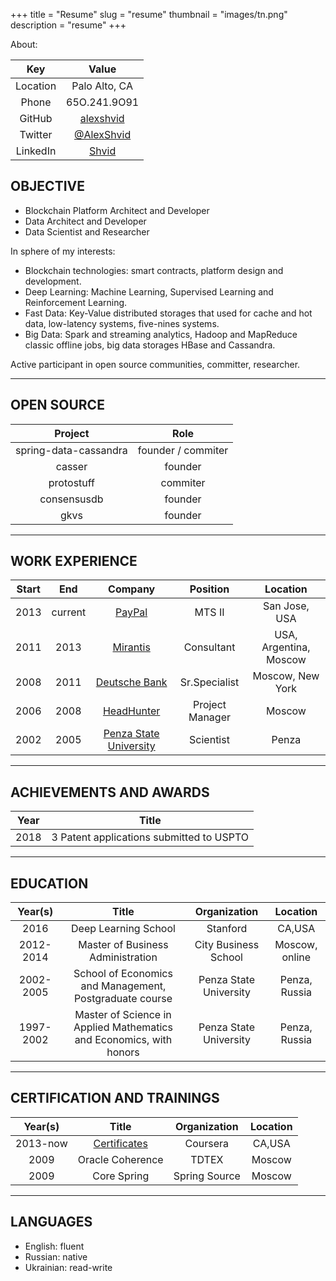 +++
title = "Resume"
slug = "resume"
thumbnail = "images/tn.png"
description = "resume"
+++

About:

| Key   | Value  |
| :----:  | :------------: |
|  Location   | Palo Alto, CA |
|  Phone   | 65O.241.9O91 |
|  GitHub   | [alexshvid](https://github.com/alexshvid) |
|  Twitter   | [@AlexShvid](https://twitter.com/AlexShvid) |
|  LinkedIn   | [Shvid](https://www.linkedin.com/in/shvid/) |

## OBJECTIVE

* Blockchain Platform Architect and Developer
* Data Architect and Developer
* Data Scientist and Researcher


In sphere of my interests:

+ Blockchain technologies: smart contracts, platform design and development.
+ Deep Learning: Machine Learning, Supervised Learning and Reinforcement Learning.
+ Fast Data: Key-Value distributed storages that used for cache and hot data, low-latency systems, five-nines systems.
+ Big Data: Spark and streaming analytics, Hadoop and MapReduce classic offline jobs, big data storages HBase and Cassandra.


Active participant in open source communities, committer, researcher.

---------------------------

## OPEN SOURCE

| Project                 | Role               |
| :---------------------: | :----------------: |
| spring-data-cassandra   | founder / commiter |
| casser                  | founder            |
| protostuff              | commiter           |
| consensusdb             | founder            |
| gkvs                    | founder            |

---------------------------

## WORK EXPERIENCE

| Start   | End     | Company        | Position  | Location   |
| :----:  | :-----: | :------------: | :-------: | :----------:|
|  2013   | current |    [PayPal](https://www.paypal.com)      | MTS II    | San Jose, USA |
|  2011   | 2013    |   [Mirantis](http://mirantis.com)     | Consultant | USA, Argentina, Moscow  |
|  2008   | 2011  |     [Deutsche Bank](https://db.com)  | Sr.Specialist |  Moscow, New York |
|  2006   | 2008  |  [HeadHunter](https://hh.ru)      |  Project Manager | Moscow |
|  2002   | 2005  | [Penza State University](https://en.wikipedia.org/wiki/Penza_State_University) | Scientist | Penza |
---------------------------

## ACHIEVEMENTS AND AWARDS

| Year   | Title  |
| :----:  | :------------: |
|  2018   | 3 Patent applications submitted to USPTO |

---------------------------

## EDUCATION

| Year(s)     | Title                         | Organization  | Location  |
| :---------: | :---------------------------: | :-----------: | :-------: |
| 2016        | Deep Learning School          | Stanford      | CA,USA    |
| 2012-2014   | Master of Business Administration | City Business School | Moscow, online |
| 2002-2005   | School of Economics and Management, Postgraduate course | Penza State University | Penza, Russia |
| 1997-2002   | Master of Science in Applied Mathematics and Economics, with honors | Penza State University | Penza, Russia |

---------------------------

## CERTIFICATION AND TRAININGS

| Year(s)     | Title                         | Organization  | Location  |
| :---------: | :---------------------------: | :-----------: | :-------: |
| 2013-now    | [Certificates](https://www.coursera.org/user/31898fcfbc971277ff1bf1ffea5bb619)  | Coursera   | CA,USA    |
| 2009 | Oracle Coherence | TDTEX | Moscow
| 2009 | Core Spring | Spring Source | Moscow

---------------------------

## LANGUAGES

* English: fluent
* Russian: native
* Ukrainian: read-write
